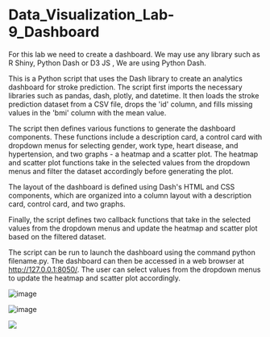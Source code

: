 # Data_Visualization_Lab-9_Dashboard

For this lab we need to create a dashboard.
We may use any library such as R Shiny, Python Dash or D3 JS , We are using Python Dash.

This is a Python script that uses the Dash library to create an analytics dashboard for stroke prediction. The script first imports the necessary libraries such as pandas, dash, plotly, and datetime. It then loads the stroke prediction dataset from a CSV file, drops the 'id' column, and fills missing values in the 'bmi' column with the mean value.

The script then defines various functions to generate the dashboard components. These functions include a description card, a control card with dropdown menus for selecting gender, work type, heart disease, and hypertension, and two graphs - a heatmap and a scatter plot. The heatmap and scatter plot functions take in the selected values from the dropdown menus and filter the dataset accordingly before generating the plot.

The layout of the dashboard is defined using Dash's HTML and CSS components, which are organized into a column layout with a description card, control card, and two graphs.

Finally, the script defines two callback functions that take in the selected values from the dropdown menus and update the heatmap and scatter plot based on the filtered dataset.

The script can be run to launch the dashboard using the command python filename.py. The dashboard can then be accessed in a web browser at http://127.0.0.1:8050/. The user can select values from the dropdown menus to update the heatmap and scatter plot accordingly.

![image](https://user-images.githubusercontent.com/118159315/231220809-192a8935-dfe6-4e2f-98ac-bea15dda8d76.png)

![image](https://user-images.githubusercontent.com/118159315/231220955-8da6a74e-b28d-4573-a2db-8945b57e0ed9.png)

![](https://github.com/PoonamSuthar/Data_Visualization_Lab-9_Dashboard/blob/main/dashboard_GIF.gif)


